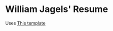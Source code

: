 William Jagels' Resume
======

Uses [This template](https://www.sharelatex.com/templates/cv-or-resume/cies-breijs-resume)
